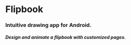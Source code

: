# Flipbook

### Intuitive drawing app for Android.
##### Design and animate a flipbook with customized pages.
